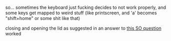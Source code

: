 so... sometimes the keyboard just fucking decides to not work properly, and some keys get mapped to weird stuff (like printscreen, and 'a' becomes "shift+home" or some shit like that)

closing and opening the lid as suggested in an answer to [this SO question](https://askubuntu.com/questions/1274890/ubuntu-20-04-keyboard-not-working) worked